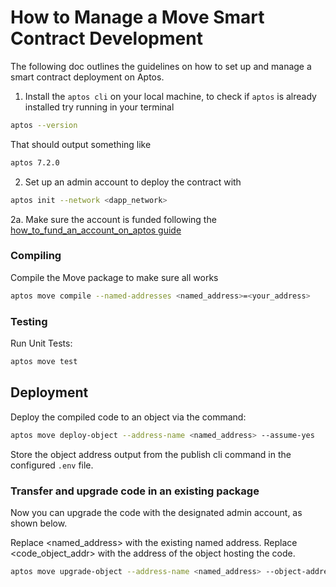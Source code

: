 # How to Manage a Move Smart Contract Development

The following doc outlines the guidelines on how to set up and manage a smart contract deployment on Aptos.

1. Install the `aptos cli` on your local machine, to check if `aptos` is already installed try running in your terminal

```bash
aptos --version
```

That should output something like

```bash
aptos 7.2.0
```

2. Set up an admin account to deploy the contract with

```bash
aptos init --network <dapp_network>
```

2a. Make sure the account is funded following the [how_to_fund_an_account_on_aptos guide](../management/how_to_fund_an_account_on_aptos.md)

### Compiling

Compile the Move package to make sure all works

```bash
aptos move compile --named-addresses <named_address>=<your_address>
```

### Testing

Run Unit Tests:

```bash
aptos move test
```

## Deployment

Deploy the compiled code to an object via the command:

```bash
aptos move deploy-object --address-name <named_address> --assume-yes
```

Store the object address output from the publish cli command in the configured `.env` file.

### Transfer and upgrade code in an existing package

Now you can upgrade the code with the designated admin account, as shown below.

Replace <named_address> with the existing named address.
Replace <code_object_addr> with the address of the object hosting the code.

```bash
aptos move upgrade-object --address-name <named_address> --object-address <code_object_addr> --assume-yes
```
